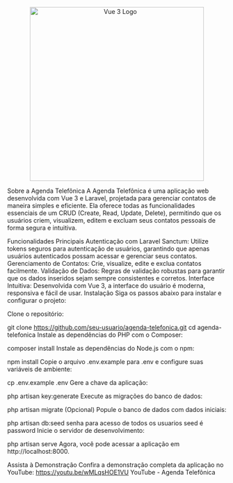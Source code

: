 <p align="center"><a href="[link para o vídeo no YouTube]" target="_blank"><img src="https://vuejs.org/images/logo.png" width="400" alt="Vue 3 Logo"></a></p>
Sobre a Agenda Telefônica
A Agenda Telefônica é uma aplicação web desenvolvida com Vue 3 e Laravel, projetada para gerenciar contatos de maneira simples e eficiente. Ela oferece todas as funcionalidades essenciais de um CRUD (Create, Read, Update, Delete), permitindo que os usuários criem, visualizem, editem e excluam seus contatos pessoais de forma segura e intuitiva.

Funcionalidades Principais
Autenticação com Laravel Sanctum: Utilize tokens seguros para autenticação de usuários, garantindo que apenas usuários autenticados possam acessar e gerenciar seus contatos.
Gerenciamento de Contatos: Crie, visualize, edite e exclua contatos facilmente.
Validação de Dados: Regras de validação robustas para garantir que os dados inseridos sejam sempre consistentes e corretos.
Interface Intuitiva: Desenvolvida com Vue 3, a interface do usuário é moderna, responsiva e fácil de usar.
Instalação
Siga os passos abaixo para instalar e configurar o projeto:

Clone o repositório:


git clone https://github.com/seu-usuario/agenda-telefonica.git
cd agenda-telefonica
Instale as dependências do PHP com o Composer:


composer install
Instale as dependências do Node.js com o npm:


npm install
Copie o arquivo .env.example para .env e configure suas variáveis de ambiente:


cp .env.example .env
Gere a chave da aplicação:


php artisan key:generate
Execute as migrações do banco de dados:


php artisan migrate
(Opcional) Popule o banco de dados com dados iniciais:


php artisan db:seed
senha para acesso de todos os usuarios seed é password
Inicie o servidor de desenvolvimento:


php artisan serve
Agora, você pode acessar a aplicação em http://localhost:8000.

Assista à Demonstração
Confira a demonstração completa da aplicação no YouTube: https://youtu.be/wMLqsHOE1VU
YouTube - Agenda Telefônica
